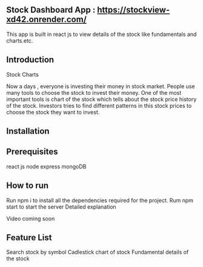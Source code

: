 Stock Dashboard App    : https://stockview-xd42.onrender.com/
-----------------------------------------------------------------------------------------------------

This app is built in react js to view details of the stock like fundamentals and charts.etc.

Introduction
-----------------------------------------------------------------------------------------------------

Stock Charts

Now a days , everyone is investing their money in stock market. People use many tools to choose the stock to invest their money. One of the most important tools is chart of the stock which tells about the stock price history of the stock. Investors tries to find different patterns in this stock prices to choose the stock they want to invest.

Installation
-----------------------------------------------------------------------------------------------------

Prerequisites
-----------------------------------------------------------------------------------------------------
react js
node
express
mongoDB

How to run
-----------------------------------------------------------------------------------------------------

Run npm i to install all the dependencies required for the project.
Rum npm start to start the server
Detailed explanation

Video coming soon

Feature List
-----------------------------------------------------------------------------------------------------
Search stock by symbol
Cadlestick chart of stock
Fundamental details of the stock
